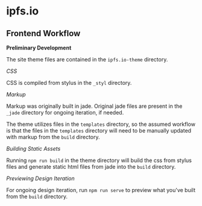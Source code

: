 # ipfs.io

## Frontend Workflow

**Preliminary Development**

The site theme files are contained in the `ipfs.io-theme` directory.

*CSS*

CSS is compiled from stylus in the `_styl` directory.

*Markup*

Markup was originally built in jade. Original jade files are present in the `_jade` directory for ongoing iteration, if needed.

The theme utilizes files in the `templates` directory, so the assumed workflow is that the files in the `templates` directory will need to be manually updated with markup from the `build` directory.

*Building Static Assets*

Running `npm run build` in the theme directory will build the css from stylus files and generate static html files from jade into the `build` directory.

*Previewing Design Iteration*

For ongoing design iteration, run `npm run serve` to preview what you've built from the `build` directory.
